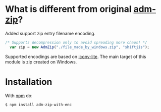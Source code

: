 # What is different from original [adm-zip](https://www.npmjs.com/package/adm-zip)?
Added support zip entry filename encoding.
```javascript
/* Supports decompression only to avoid spreading more chaos! */
  var zip = new AdmZip("./file_made_by_windows.zip", "shiftjis");
```
Supported encodings are based on [iconv-lite](https://www.npmjs.com/package/iconv-lite).
The main target of this module is zip created on Windows.

# Installation

With [npm](http://npmjs.org) do:

    $ npm install adm-zip-with-enc